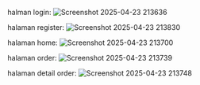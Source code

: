 halman login:
![Screenshot 2025-04-23 213636](https://github.com/user-attachments/assets/a7ce665c-0dbe-42a8-a82b-25ea35c1dfad)

halaman register:
![Screenshot 2025-04-23 213830](https://github.com/user-attachments/assets/ad50aea3-0087-448f-8a57-f2c776b94f6d)

halaman home:
![Screenshot 2025-04-23 213700](https://github.com/user-attachments/assets/a6bbac73-c37c-41b5-ab8b-e83f0835fc72)

halaman order:
![Screenshot 2025-04-23 213739](https://github.com/user-attachments/assets/791eceeb-22e9-4764-a1ad-26f2178ece97)

halaman detail order:
![Screenshot 2025-04-23 213748](https://github.com/user-attachments/assets/53d63f1f-c132-4a24-bbc6-1cdb113cb668)
